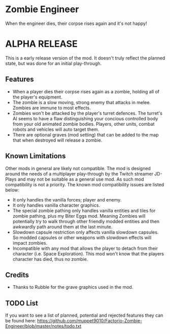 # Zombie Engineer



When the engineer dies, their corpse rises again and it's not happy!



# ALPHA RELEASE
This is a early release version of the mod. It doesn't truly reflect the planned state, but was done for an initial play-through.



Features
-----------

- When a player dies their corpse rises again as a zombie, holding all of the player's equipment.
- The zombie is a slow moving, strong enemy that attacks in melee. Zombies are immune to most effects.
- Zombies won't be attacked by the player's turret defences. The turret's AI seems to have a flaw distinguishing your concious controlled body from your old animated zombie bodies. Players, other units, combat robots and vehicles will auto target them.
- There are optional graves (mod setting) that can be added to the map that when destroyed will release a zombie.



Known Limitations
-----------------

Other mods in general are likely not compatible. The mod is designed around the needs of a multiplayer play-through by the Twitch streamer JD-Plays and may not be suitable as a general use mod. As such mod compatibility is not a priority. The known mod compatibility issues are listed below:

- It only handles the vanilla forces; player and enemy.
- It only handles vanilla character graphics.
- The special zombie pathing only handles vanilla entities and tiles for zombie pathing, plus my Biter Eggs mod. Meaning Zombies will potentially try to walk through other friendly modded entities and then awkwardly path around them at the last minute.
- Slowdown capsule restriction only affects vanilla slowdown capsules. So modded capsules or other weapons with slowdown effects will impact zombies.
- Incompatible with any mod that allows the player to detach from their character (i.e. Space Exploration). This mod won't know that the players character has died, thus no zombie.



Credits
---------

- Thanks to Rubble for the grave graphics used in the mod.



TODO List
---------

If you want to see a list of planned, potential and rejected features they can be found here:
https://github.com/muppet9010/Factorio-Zombie-Engineer/blob/master/notes/todo.txt